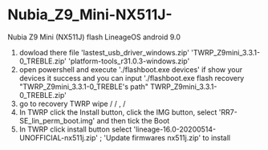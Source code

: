 # Nubia_Z9_Mini-NX511J-
Nubia Z9 Mini (NX511J) flash LineageOS android 9.0
1. dowload there file 'lastest_usb_driver_windows.zip' 'TWRP_Z9mini_3.3.1-0_TREBLE.zip' 'platform-tools_r31.0.3-windows.zip' 
2. open powershell and execute './flashboot.exe devices' if show your devices it success and you can input './flashboot.exe flash recovery "TWRP_Z9mini_3.3.1-0_TREBLE's path" TWRP_Z9mini_3.3.1-0_TREBLE.zip'
3. go to recovery TWRP wipe <Dalvik-Art cache> / <Data> / <System>, / <Vendor>
4. In TWRP click the Install button, click the IMG button, select 'RR7-SE_lin_perm_boot.img' and then tick the Boot 
5. In TWRP click install button select 'lineage-16.0-20200514-UNOFFICIAL-nx511j.zip' ; 'Update firmwares nx511j.zip' to install 
